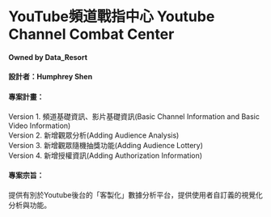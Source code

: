 # YouTube頻道戰指中心 Youtube Channel Combat Center  
#### Owned by Data_Resort
#### 設計者：Humphrey Shen
#### 專案計畫：
Version 1. 頻道基礎資訊、影片基礎資訊(Basic Channel Information and Basic Video Information)  
Version 2. 新增觀眾分析(Adding Audience Analysis)  
Version 3. 新增觀眾隨機抽獎功能(Adding Audience Lottery)  
Version 4. 新增授權資訊(Adding Authorization Information)   

#### 專案宗旨：
提供有別於Youtube後台的「客製化」數據分析平台，提供使用者自訂義的視覺化分析與功能。
